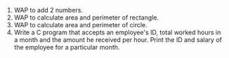 1. WAP to add 2 numbers.
2. WAP to calculate area and perimeter of rectangle.
3. WAP to calculate area and perimeter of circle.
4. Write a C program that accepts an employee's ID, total worked hours in a month and the amount he received per hour. 
   Print the ID and salary of the employee for a particular month.

